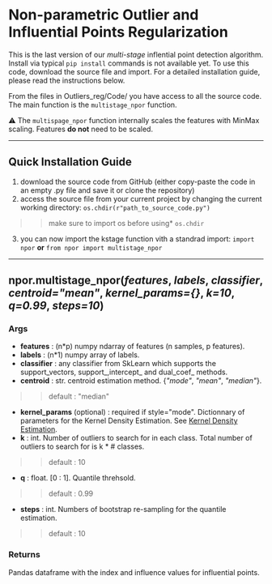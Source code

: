 # Non-parametric Outlier and Influential Points Regularization

This is the last version of our *multi-stage* inflential point detection algorithm. 
Install via typical `pip install` commands is not available yet. To use this code, download the source file and import. For a detailed installation guide, 
please read the instructions below. 

From the files in Outliers_reg/Code/ you have access to all the source code. The main function is the `multistage_npor` function.

⚠️ The `multispage_npor` function internally scales the features with MinMax scaling. Features **do not** need to be scaled.

---

## Quick Installation Guide

1. download the source code from GitHub (either copy-paste the code in an empty .py file and save it or clone the repository)
2. access the source file from your current project by changing the current working directory: `os.chdir(r"path_to_source_code.py")`
>> make sure to import os before using* `os.chdir`
3. you can now import the kstage function vith a standrad import: `import npor` **or** `from npor import multistage_npor`

---

## npor.multistage_npor(*features*, *labels*, *classifier*, *centroid="mean"*, *kernel_params={}*, *k=10*, *q=0.99*, *steps=10*)

### Args

- **features** : (n*p) numpy ndarray of features (n samples, p features).
- **labels** : (n*1) numpy array of labels.
- **classifier** : any classifier from SkLearn which supports the support_vectors, support_,intercept_ and dual_coef_ methods.
- **centroid** : str. centroid estimation method. {*"mode"*, *"mean"*, *"median"*}.
>> default : "median"
- **kernel_params** (optional) : required if style="mode". Dictionnary of parameters for the Kernel Density Estimation. See [Kernel Density Estimation](https://scikit-learn.org/stable/modules/generated/sklearn.neighbors.KernelDensity.html).
- **k** : int. Number of outliers to search for in each class. Total number of outliers to search for is k * # classes.
>> default : 10
- **q** : float. [0 : 1]. Quantile threhsold.
>> default : 0.99
- **steps** : int. Numbers of bootstrap re-sampling for the quantile estimation.
>> default : 10

### Returns

Pandas dataframe with the index and influence values for influential points.
